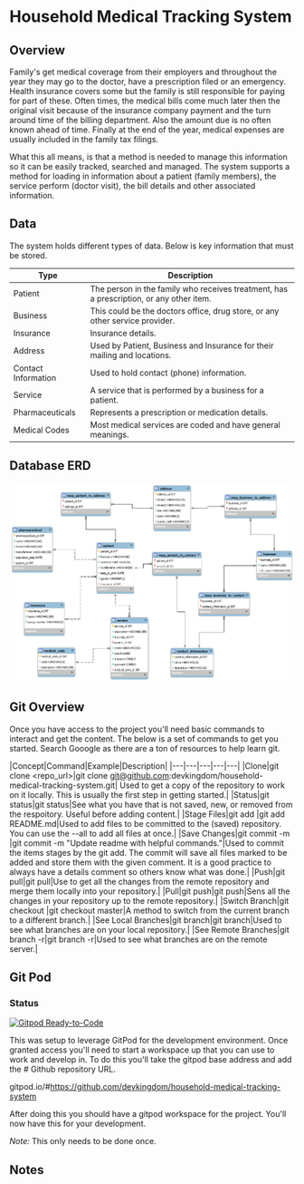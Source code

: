 # Household Medical Tracking System

## Overview
Family's get medical coverage from their employers and throughout the year they may go to the doctor, have a prescription filed or an emergency.   Health insurance covers some but the family is still responsible for paying for part of these.   Often times, the medical bills come much later then the original visit because of the insurance company payment and the turn around time of the billing department.  Also the amount due is no often known ahead of time.  Finally at the end of the year, medical expenses are usually included in the family tax filings.   

What this all means, is that a method is needed to manage this information so it can be easily tracked, searched and managed.  The system supports a method for loading in information about a patient (family members), the service perform (doctor visit), the bill details and other associated information.

## Data
The system holds different types of data.  Below is key information that must be stored.

| Type | Description |
| ----------- | ----------- |
| Patient | The person in the family who receives treatment, has a prescription, or any other item. |
| Business | This could be the doctors office, drug store, or any other service provider. |
| Insurance | Insurance details. |
| Address | Used by Patient, Business and Insurance for their mailing and locations. |
| Contact Information | Used to hold contact (phone) information. |
| Service | A service that is performed by a business for a patient. |
| Pharmaceuticals | Represents a prescription or medication details. |
| Medical Codes | Most medical services are coded and have general meanings. |

## Database ERD

![ERD](/database/erd.png)

## Git Overview

Once you have access to the project you'll need basic commands to interact and get the content.  The below is a set of commands to get you started.   Search Gooogle as there are a ton of resources to help learn git.

|Concept|Command|Example|Description|
|---|---|---|---|---|
|Clone|git clone <repo_url>|git clone git@github.com:devkingdom/household-medical-tracking-system.git| Used to get a copy of the repository to work on it locally.  This is usually the first step in getting started.|
|Status|git status|git status|See what you have that is not saved, new, or removed from the respoitory.   Useful before adding content.|
|Stage Files|git add <file>|git add README.md|Used to add files to be committed to the (saved) repository.  You can use the --all to add all files at once.|
|Save Changes|git commit -m <comment>|git commit -m "Update readme with helpful commands."|Used to commit the items stages by the git add.  The commit will save all files marked to be added and store them with the given comment.  It is a good practice to always have a details comment so others know what was done.|
|Push|git pull|git pull|Use to get all the changes from the remote repository and merge them locally into your repository.|
|Pull|git push|git push|Sens all the changes in your repository up to the remote repository.|
|Switch Branch|git checkout <branch>|git checkout master|A method to switch from the current branch to a different branch.|
|See Local Branches|git branch|git branch|Used to see what branches are on your local repository.|
|See Remote Branches|git branch -r|git branch -r|Used to see what branches are on the remote server.|

## Git Pod

### Status
[![Gitpod Ready-to-Code](https://img.shields.io/badge/Gitpod-Ready--to--Code-blue?logo=gitpod)](https://gitpod.io/#https://github.com/devkingdom/household-medical-tracking-system) 

This was setup to leverage GitPod for the development environment.  Once granted access you'll need to start a workspace up that you can use to work and develop in.  To do this you'll take the gitpod base address and add the # Github repository URL.

gitpod.io/#https://github.com/devkingdom/household-medical-tracking-system

After doing this you should have a gitpod workspace for the project.  You'll now have this for your development.  

*Note:* This only needs to be done once.

## Notes


